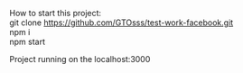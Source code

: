  How to start this project:  
 git clone https://github.com/GTOsss/test-work-facebook.git  
 npm i  
 npm start  

  Project running on the localhost:3000
